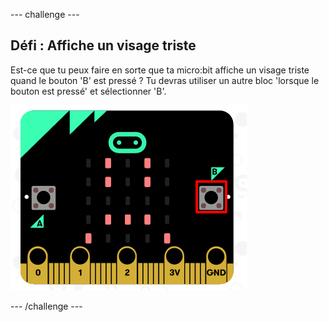 --- challenge ---
## Défi : Affiche un visage triste
Est-ce que tu peux faire en sorte que ta micro:bit affiche un visage triste quand le bouton 'B' est pressé&nbsp;?
Tu devras utiliser un autre bloc 'lorsque le bouton est pressé' et sélectionner 'B'.

![screenshot](images/badge-sad-emulator.png)




--- /challenge ---